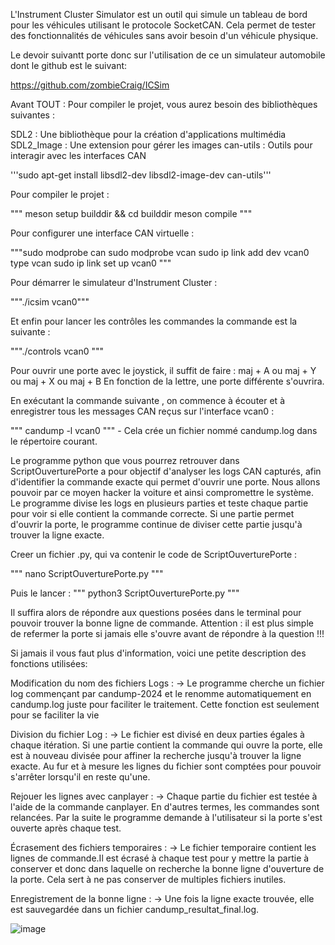 L'Instrument Cluster Simulator est un outil qui simule un tableau de bord pour les véhicules utilisant le protocole SocketCAN. Cela permet de tester des fonctionnalités de véhicules sans avoir besoin d'un véhicule physique.

Le devoir suivantt porte donc sur l'utilisation de ce un simulateur automobile dont le github est le suivant:

https://github.com/zombieCraig/ICSim


Avant TOUT :
Pour compiler le projet, vous aurez besoin des bibliothèques suivantes :

SDL2 : Une bibliothèque pour la création d'applications multimédia
SDL2_Image : Une extension pour gérer les images
can-utils : Outils pour interagir avec les interfaces CAN

'''sudo apt-get install libsdl2-dev libsdl2-image-dev can-utils'''

Pour compiler le projet : 

""" meson setup builddir && cd builddir
   meson compile """

Pour configurer une interface CAN virtuelle :

"""sudo modprobe can
sudo modprobe vcan
sudo ip link add dev vcan0 type vcan
sudo ip link set up vcan0 """

Pour démarrer le simulateur d'Instrument Cluster :

"""./icsim vcan0"""

Et enfin pour lancer les contrôles les commandes la commande est la suivante : 

"""./controls vcan0 """

Pour ouvrir une porte avec le joystick, il suffit de faire : maj + A ou maj + Y ou maj + X ou maj + B
En fonction de la lettre, une porte différente s'ouvrira.

En exécutant la commande suivante , on commence à écouter et à enregistrer tous les messages CAN reçus sur l'interface vcan0 :

""" candump -l vcan0 """  - Cela crée un fichier nommé candump.log dans le répertoire courant.

Le programme python que vous pourrez retrouver dans ScriptOuverturePorte a pour objectif d'analyser les logs CAN capturés, afin d'identifier la commande exacte qui permet d'ouvrir une porte. Nous allons pouvoir par ce moyen hacker la voiture et ainsi compromettre le système. 
Le programme divise les logs en plusieurs parties et teste chaque partie pour voir si elle contient la commande correcte. 
Si une partie permet d'ouvrir la porte, le programme continue de diviser cette partie jusqu'à trouver la ligne exacte.

Creer un fichier .py, qui va contenir le code de ScriptOuverturePorte : 

""" nano ScriptOuverturePorte.py """

Puis le lancer : """ python3 ScriptOuverturePorte.py """

Il suffira alors de répondre aux questions posées dans le terminal pour pouvoir trouver la bonne ligne de commande.
Attention : il est plus simple de refermer la porte si jamais elle s'ouvre avant de répondre à la question !!!

Si jamais il vous faut plus d'information, voici une petite description des fonctions utilisées:

Modification du nom des fichiers Logs :
-> Le programme cherche un fichier log commençant par candump-2024 et le renomme automatiquement en candump.log juste pour faciliter le traitement. 
   Cette fonction est seulement pour se faciliter la vie

Division du fichier Log :
-> Le fichier est divisé en deux parties égales à chaque itération. Si une partie contient la commande qui ouvre la porte, elle est à nouveau divisée pour affiner la recherche jusqu'à trouver la ligne exacte.
   Au fur et à mesure les lignes du fichier sont comptées pour pouvoir s'arrêter lorsqu'il en reste qu'une.

Rejouer les lignes avec canplayer :
-> Chaque partie du fichier est testée à l'aide de la commande canplayer. En d'autres termes, les commandes sont relancées. Par la suite le programme demande 
à l'utilisateur si la porte s'est ouverte après chaque test.

Écrasement des fichiers temporaires :
-> Le fichier temporaire contient les lignes de commande.Il est écrasé à chaque test pour y mettre la partie à conserver et donc dans laquelle on recherche la bonne ligne d'ouverture de la porte.
Cela sert à ne pas conserver de multiples fichiers inutiles.

Enregistrement de la bonne ligne : 
-> Une fois la ligne exacte trouvée, elle est sauvegardée dans un fichier candump_resultat_final.log.

![image](https://github.com/user-attachments/assets/4cfe91da-bbbd-4c03-9611-c317ce60e5a5)
